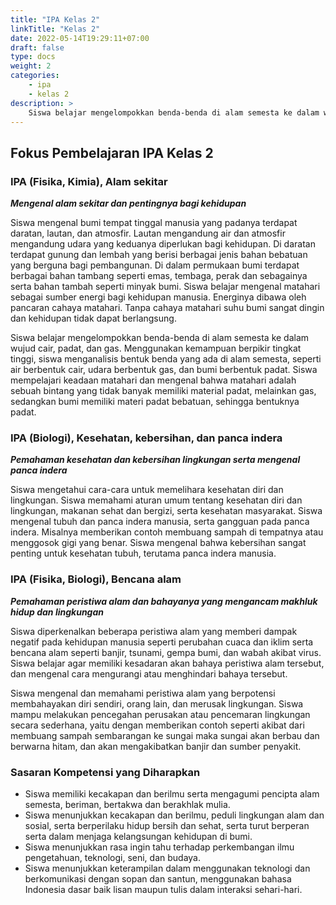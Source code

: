 ```yaml
---
title: "IPA Kelas 2"
linkTitle: "Kelas 2"
date: 2022-05-14T19:29:11+07:00
draft: false
type: docs
weight: 2
categories:
    - ipa
    - kelas 2
description: >
    Siswa belajar mengelompokkan benda-benda di alam semesta ke dalam wujud cair, padat, dan gas. Menggunakan kemampuan berpikir tingkat tinggi, siswa menganalisis bentuk benda yang ada di alam semesta, seperti air berbentuk cair, udara berbentuk gas, dan bumi berbentuk padat.
---
```

## Fokus Pembelajaran IPA Kelas 2

### IPA (Fisika, Kimia), Alam sekitar
***Mengenal alam sekitar dan pentingnya bagi kehidupan***

Siswa mengenal bumi tempat tinggal manusia yang padanya terdapat daratan, lautan, dan atmosfir. Lautan mengandung air dan atmosfir mengandung udara yang keduanya diperlukan bagi kehidupan. Di daratan terdapat gunung dan lembah yang berisi berbagai jenis bahan bebatuan yang berguna bagi pembangunan. Di dalam permukaan bumi terdapat berbagai bahan tambang seperti emas, tembaga, perak dan sebagainya serta bahan tambah seperti minyak bumi. Siswa belajar mengenal matahari sebagai sumber energi bagi kehidupan manusia. Energinya dibawa oleh pancaran cahaya matahari. Tanpa cahaya matahari suhu bumi sangat dingin dan kehidupan tidak dapat berlangsung.

Siswa belajar mengelompokkan benda-benda di alam semesta ke dalam wujud cair, padat, dan gas. Menggunakan kemampuan berpikir tingkat tinggi, siswa menganalisis bentuk benda yang ada di alam semesta, seperti air berbentuk cair, udara berbentuk gas, dan bumi berbentuk padat. Siswa mempelajari keadaan matahari dan mengenal bahwa matahari adalah sebuah bintang yang tidak banyak memiliki material padat, melainkan gas, sedangkan bumi memiliki materi padat bebatuan, sehingga bentuknya padat.

### IPA (Biologi), Kesehatan, kebersihan, dan panca indera
***Pemahaman kesehatan dan kebersihan lingkungan serta mengenal panca indera***

Siswa mengetahui cara-cara untuk memelihara kesehatan diri dan lingkungan. Siswa memahami aturan umum tentang kesehatan diri dan lingkungan, makanan sehat dan bergizi, serta kesehatan masyarakat. Siswa mengenal tubuh dan panca indera manusia, serta gangguan pada panca indera. Misalnya memberikan contoh membuang sampah di tempatnya atau menggosok gigi yang benar. Siswa mengenal bahwa kebersihan sangat penting untuk kesehatan tubuh, terutama panca indera manusia.

### IPA (Fisika, Biologi), Bencana alam
***Pemahaman peristiwa alam dan bahayanya yang mengancam makhluk hidup dan lingkungan***

Siswa diperkenalkan beberapa peristiwa alam yang memberi dampak negatif pada kehidupan manusia seperti perubahan cuaca dan iklim serta bencana alam seperti banjir, tsunami, gempa bumi, dan wabah akibat virus. Siswa belajar agar memiliki kesadaran akan bahaya peristiwa alam tersebut, dan mengenal cara mengurangi atau menghindari bahaya tersebut.

Siswa mengenal dan memahami peristiwa alam yang berpotensi membahayakan diri sendiri, orang lain, dan merusak lingkungan. Siswa mampu melakukan pencegahan perusakan atau pencemaran lingkungan secara sederhana, yaitu dengan memberikan contoh seperti akibat dari membuang sampah sembarangan ke sungai maka sungai akan berbau dan berwarna hitam, dan akan mengakibatkan banjir dan sumber penyakit.

### Sasaran Kompetensi yang Diharapkan
- Siswa memiliki kecakapan dan berilmu serta mengagumi pencipta alam semesta, beriman, bertakwa dan berakhlak mulia.
- Siswa menunjukkan kecakapan dan berilmu, peduli lingkungan alam dan sosial, serta berperilaku hidup bersih dan sehat, serta turut berperan serta dalam menjaga kelangsungan kehidupan di bumi.
- Siswa menunjukkan rasa ingin tahu terhadap perkembangan ilmu pengetahuan, teknologi, seni, dan budaya.
- Siswa menunjukkan keterampilan dalam menggunakan teknologi dan berkomunikasi dengan sopan dan santun, menggunakan bahasa Indonesia dasar baik lisan maupun tulis dalam interaksi sehari-hari.